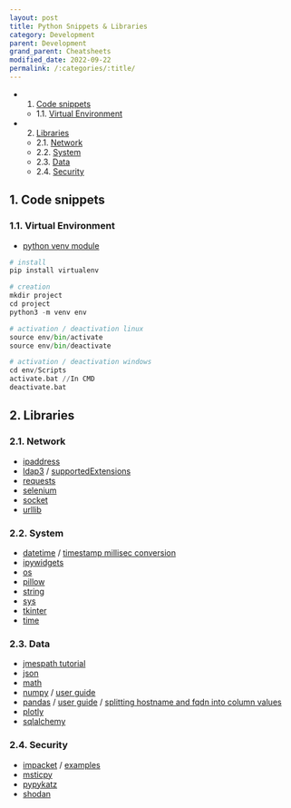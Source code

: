 ```yaml
---
layout: post
title: Python Snippets & Libraries
category: Development
parent: Development
grand_parent: Cheatsheets
modified_date: 2022-09-22
permalink: /:categories/:title/
---
```


<!-- vscode-markdown-toc -->
* 1. [Code snippets](#Codesnippets)
	* 1.1. [Virtual Environment](#VirtualEnvironment)
* 2. [Libraries](#Libraries)
	* 2.1. [Network](#Network)
	* 2.2. [System](#System)
	* 2.3. [Data](#Data)
	* 2.4. [Security](#Security)

<!-- vscode-markdown-toc-config
	numbering=true
	autoSave=true
	/vscode-markdown-toc-config -->
<!-- /vscode-markdown-toc -->

##  1. <a name='Codesnippets'></a>Code snippets

###  1.1. <a name='VirtualEnvironment'></a>Virtual Environment

- [python venv module](https://packaging.python.org/en/latest/guides/installing-using-pip-and-virtual-environments/)

```python
# install 
pip install virtualenv

# creation
mkdir project
cd project
python3 -m venv env

# activation / deactivation linux
source env/bin/activate
source env/bin/deactivate

# activation / deactivation windows
cd env/Scripts
activate.bat //In CMD
deactivate.bat
```
##  2. <a name='Libraries'></a>Libraries

###  2.1. <a name='Network'></a>Network
- [ipaddress](https://docs.python.org/3/library/ipaddress.html)
- [ldap3](https://ldap3.readthedocs.io) / [supportedExtensions](https://ldapwiki.com/wiki/Supported%20Extensions%20List)
- [requests](https://requests.readthedocs.io)
- [selenium](https://selenium-python.readthedocs.io/)
- [socket](https://docs.python.org/3/library/socket.html)
- [urllib](https://docs.python.org/3/library/urllib.html)

###  2.2. <a name='System'></a>System
- [datetime](https://docs.python.org/3/library/datetime.html) / [timestamp millisec conversion](https://stackoverflow.com/questions/59612665/convert-epoch-time-to-standard-datetime-from-json-python)
- [ipywidgets](https://ipywidgets.readthedocs.io)
- [os](https://docs.python.org/3/library/os.html)
- [pillow](https://pillow.readthedocs.io/en/stable/)
- [string](https://docs.python.org/3/library/string.html)
- [sys](https://docs.python.org/3/library/sys.html)
- [tkinter](https://docs.python.org/3/library/tkinter.html)
- [time](https://docs.python.org/3/library/time.html)

###  2.3. <a name='Data'></a>Data
- [jmespath tutorial](https://jmespath.org/tutorial.html)
- [json](https://docs.python.org/3/library/json.html)
- [math](https://docs.python.org/3/library/math.html)
- [numpy](https://numpy.org/doc/stable/user/absolute_beginners.html) / [user guide](https://numpy.org/doc/stable/user/index.html#user)
- [pandas](https://pandas.pydata.org/docs/getting_started/index.html#getting-started) / [user guide](https://pandas.pydata.org/docs/user_guide/index.html) / [splitting hostname and fqdn into column values](https://stackoverflow.com/questions/14745022/how-to-split-a-dataframe-string-column-into-two-columns)
- [plotly](https://plotly.com/python/)
- [sqlalchemy](https://sqlalchemy.readthedocs.io)

###  2.4. <a name='Security'></a>Security
- [impacket](https://www.secureauth.com/labs/open-source-tools/impacket/) / [examples](https://github.com/SecureAuthCorp/impacket/tree/master/examples)
- [msticpy](https://msticpy.readthedocs.io)
- [pypykatz](https://github.com/skelsec/pypykatz/wiki)
- [shodan](https://shodan.readthedocs.io)